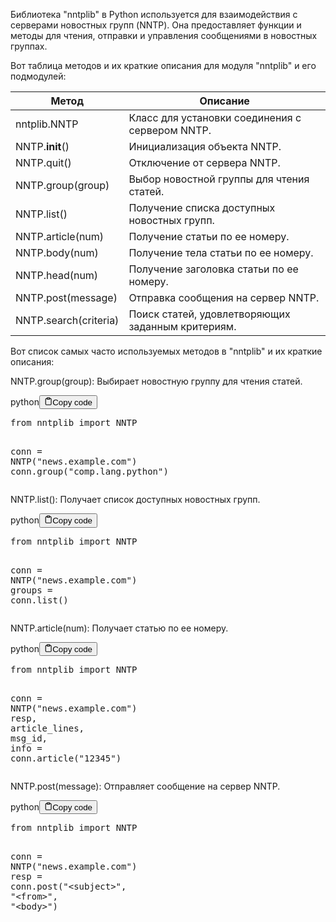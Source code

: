 <p>Библиотека "nntplib" в Python используется для взаимодействия с серверами новостных групп (NNTP).
Она предоставляет функции и методы для чтения, отправки и управления сообщениями в новостных группах.</p>
<p>Вот таблица методов и их краткие описания для модуля "nntplib" и его подмодулей:</p>
<table>
<thead>
<tr>
<th>Метод</th>
<th>Описание</th>
</tr>
</thead>
<tbody>
<tr>
<td>nntplib.NNTP</td>
<td>Класс для установки соединения с сервером NNTP.</td>
</tr>
<tr>
<td>NNTP.<strong>init</strong>()</td>
<td>Инициализация объекта NNTP.</td>
</tr>
<tr>
<td>NNTP.quit()</td>
<td>Отключение от сервера NNTP.</td>
</tr>
<tr>
<td>NNTP.group(group)</td>
<td>Выбор новостной группы для чтения статей.</td>
</tr>
<tr>
<td>NNTP.list()</td>
<td>Получение списка доступных новостных групп.</td>
</tr>
<tr>
<td>NNTP.article(num)</td>
<td>Получение статьи по ее номеру.</td>
</tr>
<tr>
<td>NNTP.body(num)</td>
<td>Получение тела статьи по ее номеру.</td>
</tr>
<tr>
<td>NNTP.head(num)</td>
<td>Получение заголовка статьи по ее номеру.</td>
</tr>
<tr>
<td>NNTP.post(message)</td>
<td>Отправка сообщения на сервер NNTP.</td>
</tr>
<tr>
<td>NNTP.search(criteria)</td>
<td>Поиск статей, удовлетворяющих заданным критериям.</td>
</tr>
</tbody>
</table>
<p>Вот список самых часто используемых методов в "nntplib" и их краткие описания:</p>
<p>NNTP.group(group): Выбирает новостную группу для чтения статей.</p>
<div class="code-element"><div class="lang-line"><text>python</text><button class="copy-button" onclick="copyCode(this)"><svg stroke="currentColor" fill="none" stroke-width="2" viewBox="0 0 24 24" stroke-linecap="round" stroke-linejoin="round" class="h-4 w-4" height="1em" width="1em" xmlns="http://www.w3.org/2000/svg"><path d="M16 4h2a2 2 0 0 1 2 2v14a2 2 0 0 1-2 2H6a2 2 0 0 1-2-2V6a2 2 0 0 1 2-2h2"></path><rect x="8" y="2" width="8" height="4" rx="1" ry="1"></rect></svg><text>Copy code</text></button></div><div class="code"><div class="highlight"><pre><span></span><span class="kn">from</span> <span class="nn">nntplib</span> <span class="kn">import</span> <span class="n">NNTP</span>

<span class="n">conn</span> <span class="o">=</span> <span class="n">NNTP</span><span class="p">(</span><span class="s2">&quot;news.example.com&quot;</span><span class="p">)</span>
<span class="n">conn</span><span class="o">.</span><span class="n">group</span><span class="p">(</span><span class="s2">&quot;comp.lang.python&quot;</span><span class="p">)</span>
</pre></div></div></div>

<p>NNTP.list(): Получает список доступных новостных групп.</p>
<div class="code-element"><div class="lang-line"><text>python</text><button class="copy-button" onclick="copyCode(this)"><svg stroke="currentColor" fill="none" stroke-width="2" viewBox="0 0 24 24" stroke-linecap="round" stroke-linejoin="round" class="h-4 w-4" height="1em" width="1em" xmlns="http://www.w3.org/2000/svg"><path d="M16 4h2a2 2 0 0 1 2 2v14a2 2 0 0 1-2 2H6a2 2 0 0 1-2-2V6a2 2 0 0 1 2-2h2"></path><rect x="8" y="2" width="8" height="4" rx="1" ry="1"></rect></svg><text>Copy code</text></button></div><div class="code"><div class="highlight"><pre><span></span><span class="kn">from</span> <span class="nn">nntplib</span> <span class="kn">import</span> <span class="n">NNTP</span>

<span class="n">conn</span> <span class="o">=</span> <span class="n">NNTP</span><span class="p">(</span><span class="s2">&quot;news.example.com&quot;</span><span class="p">)</span>
<span class="n">groups</span> <span class="o">=</span> <span class="n">conn</span><span class="o">.</span><span class="n">list</span><span class="p">()</span>
</pre></div></div></div>

<p>NNTP.article(num): Получает статью по ее номеру.</p>
<div class="code-element"><div class="lang-line"><text>python</text><button class="copy-button" onclick="copyCode(this)"><svg stroke="currentColor" fill="none" stroke-width="2" viewBox="0 0 24 24" stroke-linecap="round" stroke-linejoin="round" class="h-4 w-4" height="1em" width="1em" xmlns="http://www.w3.org/2000/svg"><path d="M16 4h2a2 2 0 0 1 2 2v14a2 2 0 0 1-2 2H6a2 2 0 0 1-2-2V6a2 2 0 0 1 2-2h2"></path><rect x="8" y="2" width="8" height="4" rx="1" ry="1"></rect></svg><text>Copy code</text></button></div><div class="code"><div class="highlight"><pre><span></span><span class="kn">from</span> <span class="nn">nntplib</span> <span class="kn">import</span> <span class="n">NNTP</span>

<span class="n">conn</span> <span class="o">=</span> <span class="n">NNTP</span><span class="p">(</span><span class="s2">&quot;news.example.com&quot;</span><span class="p">)</span>
<span class="n">resp</span><span class="p">,</span> <span class="n">article_lines</span><span class="p">,</span> <span class="n">msg_id</span><span class="p">,</span> <span class="n">info</span> <span class="o">=</span> <span class="n">conn</span><span class="o">.</span><span class="n">article</span><span class="p">(</span><span class="s2">&quot;12345&quot;</span><span class="p">)</span>
</pre></div></div></div>

<p>NNTP.post(message): Отправляет сообщение на сервер NNTP.</p>
<div class="code-element"><div class="lang-line"><text>python</text><button class="copy-button" onclick="copyCode(this)"><svg stroke="currentColor" fill="none" stroke-width="2" viewBox="0 0 24 24" stroke-linecap="round" stroke-linejoin="round" class="h-4 w-4" height="1em" width="1em" xmlns="http://www.w3.org/2000/svg"><path d="M16 4h2a2 2 0 0 1 2 2v14a2 2 0 0 1-2 2H6a2 2 0 0 1-2-2V6a2 2 0 0 1 2-2h2"></path><rect x="8" y="2" width="8" height="4" rx="1" ry="1"></rect></svg><text>Copy code</text></button></div><div class="code"><div class="highlight"><pre><span></span><span class="kn">from</span> <span class="nn">nntplib</span> <span class="kn">import</span> <span class="n">NNTP</span>

<span class="n">conn</span> <span class="o">=</span> <span class="n">NNTP</span><span class="p">(</span><span class="s2">&quot;news.example.com&quot;</span><span class="p">)</span>
<span class="n">resp</span> <span class="o">=</span> <span class="n">conn</span><span class="o">.</span><span class="n">post</span><span class="p">(</span><span class="s2">&quot;&lt;subject&gt;&quot;</span><span class="p">,</span> <span class="s2">&quot;&lt;from&gt;&quot;</span><span class="p">,</span> <span class="s2">&quot;&lt;body&gt;&quot;</span><span class="p">)</span>
</pre></div></div></div>